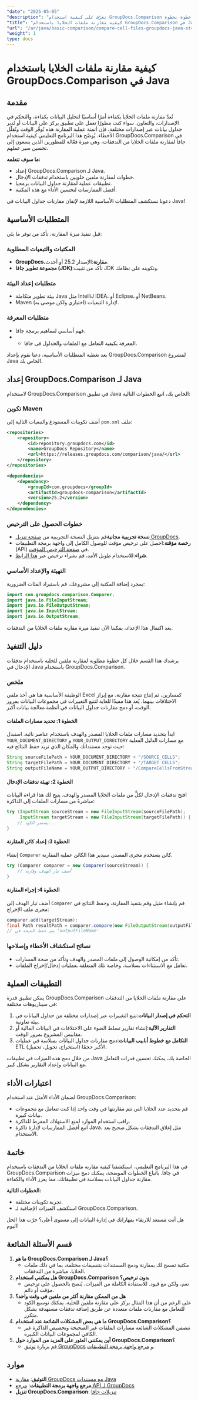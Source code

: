 ```yaml
---
"date": "2025-05-05"
"description": "تعرّف على كيفية استخدام GroupDocs.Comparison لجافا لمقارنة ملفات الخلايا من التدفقات، وتبسيط تحليل البيانات، والتحكم في الإصدارات. اتبع دليلنا خطوة بخطوة."
"title": "كيفية مقارنة ملفات الخلايا باستخدام GroupDocs.Comparison في Java - دليل شامل"
"url": "/ar/java/basic-comparison/compare-cell-files-groupdocs-java-streams/"
"weight": 1
type: docs
---
```

# كيفية مقارنة ملفات الخلايا باستخدام GroupDocs.Comparison في Java

## مقدمة
تُعدّ مقارنة ملفات الخلايا بكفاءة أمرًا أساسيًا لتحليل البيانات بكفاءة، والتحكم في الإصدارات، والتعاون. سواء كنت مطورًا تعمل على تطبيق يركز على البيانات أو تُدير جداول بيانات عبر إصدارات مختلفة، فإن أتمتة عملية المقارنة هذه تُوفّر الوقت وتُقلّل الأخطاء. يُوضّح هذا البرنامج التعليمي كيفية استخدام GroupDocs.Comparison في جافا لمقارنة ملفات الخلايا من التدفقات، وهي ميزة فعّالة للمطورين الذين يسعون إلى تحسين سير عملهم.

**ما سوف تتعلمه:**
- إعداد GroupDocs.Comparison لـ Java.
- خطوات لمقارنة ملفين خلويين باستخدام تدفقات الإدخال.
- تطبيقات عملية لمقارنة جداول البيانات برمجيا.
- أفضل الممارسات لتحسين الأداء مع هذه المكتبة.

دعونا نستكشف المتطلبات الأساسية اللازمة لإتقان مقارنات جداول البيانات في Java!

## المتطلبات الأساسية
قبل تنفيذ ميزة المقارنة، تأكد من توفر ما يلي:

### المكتبات والتبعيات المطلوبة
- **GroupDocs.مقارنة**:الإصدار 25.2 أو أحدث.
- **مجموعة تطوير جافا (JDK)**:تأكد من تثبيت JDK وتكوينه على نظامك.

### متطلبات إعداد البيئة
- بيئة تطوير متكاملة Java مثل IntelliJ IDEA، أو Eclipse، أو NetBeans.
- Maven لإدارة التبعيات (اختياري ولكن موصى به).

### متطلبات المعرفة
- فهم أساسي لمفاهيم برمجة جافا.
- - المعرفة بكيفية التعامل مع الملفات والجداول في جافا.

بعد تغطية المتطلبات الأساسية، دعنا نقوم بإعداد GroupDocs.Comparison لمشروع Java الخاص بك.

## إعداد GroupDocs.Comparison لـ Java
لاستخدام GroupDocs.Comparison في تطبيق Java الخاص بك، اتبع الخطوات التالية:

### تكوين Maven
أضف تكوينات المستودع والتبعيات التالية إلى `pom.xml` ملف:

```xml
<repositories>
    <repository>
        <id>repository.groupdocs.com</id>
        <name>GroupDocs Repository</name>
        <url>https://releases.groupdocs.com/comparison/java/</url>
    </repository>
</repositories>

<dependencies>
    <dependency>
        <groupId>com.groupdocs</groupId>
        <artifactId>groupdocs-comparison</artifactId>
        <version>25.2</version>
    </dependency>
</dependencies>
```

### خطوات الحصول على الترخيص
- **نسخة تجريبية مجانية**قم بتنزيل النسخة التجريبية من [صفحة تنزيل GroupDocs](https://releases.groupdocs.com/comparison/java/).
- **رخصة مؤقتة**:احصل على ترخيص مؤقت للوصول الكامل إلى واجهة برمجة التطبيقات (API) في [صفحة الترخيص المؤقت](https://purchase.groupdocs.com/temporary-license/).
- **شراء**:للاستخدام طويل الأمد، قم بشراء ترخيص عبر [هذا الرابط](https://purchase.groupdocs.com/buy).

### التهيئة والإعداد الأساسي
بمجرد إضافة المكتبة إلى مشروعك، قم باستيراد الفئات الضرورية:

```java
import com.groupdocs.comparison.Comparer;
import java.io.FileInputStream;
import java.io.FileOutputStream;
import java.io.InputStream;
import java.io.OutputStream;
```

بعد اكتمال هذا الإعداد، يمكننا الآن تنفيذ ميزة مقارنة ملفات الخلايا من التدفقات.

## دليل التنفيذ
يرشدك هذا القسم خلال كل خطوة مطلوبة لمقارنة ملفين للخلية باستخدام تدفقات الإدخال في Java باستخدام GroupDocs.Comparison.

### ملخص
الوظيفة الأساسية هنا هي أخذ ملفي Excel كمسارين، ثم إنتاج نتيجة مقارنة، مع إبراز الاختلافات بينهما. يُعد هذا مفيدًا للغاية لتتبع التغييرات في مجموعات البيانات بمرور الوقت، أو دمج مقارنات جداول البيانات في أنظمة معالجة بيانات أكبر.

#### الخطوة 1: تحديد مسارات الملفات
ابدأ بتحديد مسارات ملفات الخلايا المصدر والهدف باستخدام عناصر نائبة. استبدل `YOUR_DOCUMENT_DIRECTORY` و `YOUR_OUTPUT_DIRECTORY` مع مسارات الدليل الفعلية حيث توجد مستنداتك والمكان الذي تريد حفظ النتائج فيه:

```java
String sourceFilePath = YOUR_DOCUMENT_DIRECTORY + "/SOURCE_CELLS";
String targetFilePath = YOUR_DOCUMENT_DIRECTORY + "/TARGET_CELLS";
String outputFileName = YOUR_OUTPUT_DIRECTORY + "/CompareCellsFromStream_Result";
```

#### الخطوة 2: تهيئة تدفقات الإدخال
افتح تدفقات الإدخال لكلٍّ من ملفات الخلايا المصدر والهدف. يتيح لك هذا قراءة البيانات مباشرةً من مسارات الملفات إلى الذاكرة:

```java
try (InputStream sourceStream = new FileInputStream(sourceFilePath);
     InputStream targetStream = new FileInputStream(targetFilePath)) {
    // يستمر الكود...
}
```

#### الخطوة 3: إعداد كائن المقارنة
إنشاء `Comparer` كائن يستخدم مجرى المصدر. سيدير هذا الكائن عملية المقارنة.

```java
try (Comparer comparer = new Comparer(sourceStream)) {
    // أضف تيار الهدف وقارنه
}
```

#### الخطوة 4: إجراء المقارنة
أضف تيار الهدف إلى `Comparer` قم بإنشاء مثيل وقم بتنفيذ المقارنة، وحفظ النتائج في مجرى ملف الإخراج:

```java
comparer.add(targetStream);
final Path resultPath = comparer.compare(new FileOutputStream(outputFileName));
// يتم حفظ النتيجة في 'outputFileName'
```

### نصائح استكشاف الأخطاء وإصلاحها
- تأكد من إمكانية الوصول إلى ملفات المصدر والهدف وتأكد من صحة المسارات.
- تعامل مع الاستثناءات بسلاسة، وخاصة تلك المتعلقة بعمليات إدخال/إخراج الملفات.

## التطبيقات العملية
يمكن تطبيق قدرة GroupDocs.Comparison على مقارنة ملفات الخلايا من التدفقات في سيناريوهات مختلفة:

1. **التحكم في إصدار البيانات**:تتبع التغييرات عبر إصدارات مختلفة من جداول البيانات في بيئة تعاونية.
2. **التقارير الآلية**:إنشاء تقارير تسلط الضوء على الاختلافات في البيانات المالية أو مقاييس المشروع بمرور الوقت.
3. **التكامل مع خطوط أنابيب البيانات**:دمج مقارنات جداول البيانات بسلاسة في عمليات ETL (استخراج، تحويل، تحميل) الأكبر حجمًا.

من خلال دمج هذه الميزات في تطبيقات Java الخاصة بك، يمكنك تحسين قدرات التعامل مع البيانات وإعداد التقارير بشكل كبير.

## اعتبارات الأداء
لضمان الأداء الأمثل عند استخدام GroupDocs.Comparison:
- قم بتحديد عدد الخلايا التي تتم مقارنتها في وقت واحد إذا كنت تتعامل مع مجموعات بيانات كبيرة.
- راقب استخدام الموارد لمنع الاستهلاك المفرط للذاكرة.
- اتبع أفضل الممارسات لإدارة ذاكرة Java، مثل إغلاق التدفقات بشكل صحيح بعد الاستخدام.

## خاتمة
في هذا البرنامج التعليمي، استكشفنا كيفية مقارنة ملفات الخلايا من التدفقات باستخدام GroupDocs.Comparison في جافا. باتباع الخطوات الموضحة، يمكنك دمج ميزات مقارنة جداول البيانات بسلاسة في تطبيقاتك، مما يعزز الأداء والكفاءة.

**الخطوات التالية:**
- تجربة تكوينات مختلفة.
- استكشف الميزات الإضافية لـ GroupDocs.Comparison.

هل أنت مستعد للارتقاء بمهاراتك في إدارة البيانات إلى مستوى أعلى؟ جرّب هذا الحل اليوم!

## قسم الأسئلة الشائعة
1. **ما هو GroupDocs.Comparison لـ Java؟**
   - مكتبة تسمح لك بمقارنة ودمج المستندات بتنسيقات مختلفة، بما في ذلك ملفات الخلايا، مباشرة من التدفقات.
2. **هل يمكنني استخدام GroupDocs.Comparison بدون ترخيص؟**
   - نعم، ولكن مع قيود. للاستفادة الكاملة من الميزات، يُنصح بالحصول على ترخيص مؤقت أو دائم.
3. **هل من الممكن مقارنة أكثر من ملفين في وقت واحد؟**
   - على الرغم من أن هذا المثال يركز على مقارنة ملفين للخلية، يمكنك توسيع الكود للتعامل مع مقارنات ملفات متعددة عن طريق إضافة تدفقات مستهدفة بشكل متكرر.
4. **ما هي بعض المشكلات الشائعة عند استخدام GroupDocs.Comparison؟**
   - تتضمن المشكلات الشائعة مسارات الملفات غير الصحيحة وتخصيص الذاكرة غير الكافي لمجموعات البيانات الكبيرة.
5. **أين يمكنني العثور على المزيد من الموارد حول GroupDocs.Comparison؟**
   - قم بزيارة [توثيق GroupDocs](https://docs.groupdocs.com/comparison/java/) و [مرجع واجهة برمجة التطبيقات](https://reference.groupdocs.com/comparison/java/).

## موارد
- **التوثيق**: [مقارنة GroupDocs مع مستندات Java](https://docs.groupdocs.com/comparison/java/)
- **مرجع واجهة برمجة التطبيقات**: [مرجع API لـ GroupDocs](https://reference.groupdocs.com/comparison/java/)
- **تنزيل GroupDocs.Comparison**: [تنزيلات جافا](https://releases.groupdocs.com/comparison/java/)